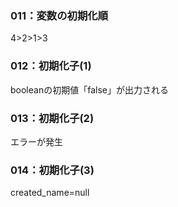### 011：変数の初期化順
4>2>1>3     
### 012：初期化子(1)        
booleanの初期値「false」が出力される        
### 013：初期化子(2)        
エラーが発生        
### 014：初期化子(3)        
created_name=null       
